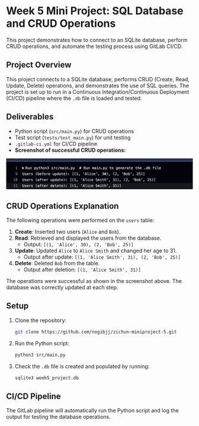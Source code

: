 
# Week 5 Mini Project: SQL Database and CRUD Operations

This project demonstrates how to connect to an SQLite database, perform CRUD operations, and automate the testing process using GitLab CI/CD.

## Project Overview

This project connects to a SQLite database, performs CRUD (Create, Read, Update, Delete) operations, and demonstrates the use of SQL queries. The project is set up to run in a Continuous Integration/Continuous Deployment (CI/CD) pipeline where the `.db` file is loaded and tested.

## Deliverables

- Python script (`src/main.py`) for CRUD operations
- Test script (`tests/test_main.py`) for unit testing
- `.gitlab-ci.yml` for CI/CD pipeline
- **Screenshot of successful CRUD operations:**

![CRUD Operations Output](crud.png)

## CRUD Operations Explanation

The following operations were performed on the `users` table:

1. **Create**: Inserted two users (`Alice` and `Bob`).
2. **Read**: Retrieved and displayed the users from the database.
   - Output: `[(1, 'Alice', 30), (2, 'Bob', 25)]`
3. **Update**: Updated `Alice` to `Alice Smith` and changed her age to 31.
   - Output after update: `[(1, 'Alice Smith', 31), (2, 'Bob', 25)]`
4. **Delete**: Deleted `Bob` from the table.
   - Output after deletion: `[(1, 'Alice Smith', 31)]`

The operations were successful as shown in the screenshot above. The database was correctly updated at each step.


## Setup

1. Clone the repository:
   ```bash
   git clone https://github.com/nogibjj/zichun-miniproject-5.git
   ```

2. Run the Python script:
   ```bash
   python3 src/main.py
   ```

3. Check the `.db` file is created and populated by running:
   ```bash
   sqlite3 week5_project.db
   ```

## CI/CD Pipeline

The GitLab pipeline will automatically run the Python script and log the output for testing the database operations.
